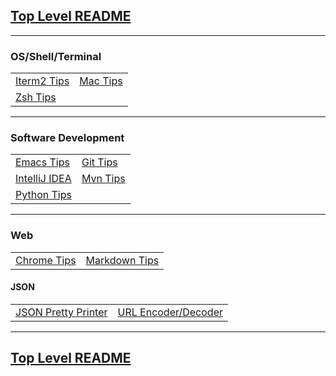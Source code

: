 ## [Top Level README](https://github.com/sethfuller/tips/blob/main/README.md)

_______________________

### OS/Shell/Terminal

|  |  |
|--|--|
| [Iterm2 Tips](https://github.com/sethfuller/tips/blob/main/tech_tips/Os_Shell_Terminal/iTerm2_tips.md)| [Mac Tips](https://github.com/sethfuller/tips/blob/main/tech_tips/Os_Shell_Terminal/mac_tips.md)|
| [Zsh Tips](https://github.com/sethfuller/tips/blob/main/tech_tips/Os_Shell_Terminal/zsh_tips.md)||

_______________________

### Software Development

|  |  |
|--|--|
| [Emacs Tips](https://github.com/sethfuller/tips/blob/main/tech_tips/Software_Development/emacs_tips.md)| [Git Tips](https://github.com/sethfuller/tips/blob/main/tech_tips/Software_Development/git_tips.md)|
| [IntelliJ IDEA](https://github.com/sethfuller/tips/blob/main/tech_tips/Software_Development/intellij_idea_tips.md)| [Mvn Tips](https://github.com/sethfuller/tips/blob/main/tech_tips/Software_Development/mvn_tips.md)|
| [Python Tips](https://github.com/sethfuller/tips/blob/main/tech_tips/Software_Development/python_tips.md)||

_______________________

### Web

|  |  |
|--|--|
| [Chrome Tips](https://github.com/sethfuller/tips/blob/main/tech_tips/Web/chrome_tips.md)| [Markdown Tips](https://github.com/sethfuller/tips/blob/main/tech_tips/Web/markdown_tips.md)|

#### JSON

|  |  |
|--|--|
| [JSON Pretty Printer](https://jsonformatter.org/json-pretty-print)| [URL Encoder/Decoder](https://meyerweb.com/eric/tools/dencoder/)|

_______________________

## [Top Level README](https://github.com/sethfuller/tips/blob/main/README.md)
